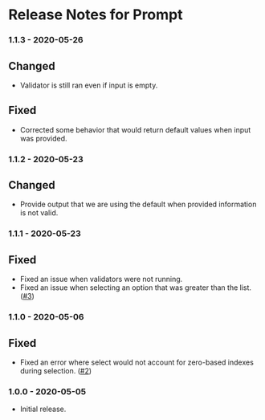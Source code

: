 # Release Notes for Prompt

### 1.1.3 - 2020-05-26

## Changed
- Validator is still ran even if input is empty.

## Fixed
- Corrected some behavior that would return default values when input was provided.

### 1.1.2 - 2020-05-23

## Changed
- Provide output that we are using the default when provided information is not valid.

### 1.1.1 - 2020-05-23

## Fixed
- Fixed an issue when validators were not running.
- Fixed an issue when selecting an option that was greater than the list. ([#3](https://github.com/pixelandtonic/prompt/issues/3))

### 1.1.0 - 2020-05-06

## Fixed
- Fixed an error where select would not account for zero-based indexes during selection. ([#2](https://github.com/pixelandtonic/prompt/issues/2))

### 1.0.0 - 2020-05-05
- Initial release.
